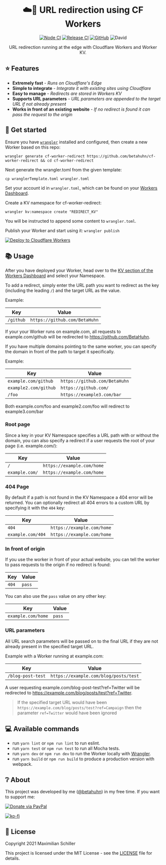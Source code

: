 <div align="center">
  
# ☁️🔗 URL redirection using CF Workers

[![Node CI](https://github.com/BetaHuhn/cf-worker-redirect/workflows/Node%20CI/badge.svg)](https://github.com/BetaHuhn/cf-worker-redirect/actions?query=workflow%3A%22Node+CI%22) [![Release CI](https://github.com/BetaHuhn/cf-worker-redirect/workflows/Release%20CI/badge.svg)](https://github.com/BetaHuhn/cf-worker-redirect/actions?query=workflow%3A%22Release+CI%22) [![GitHub](https://img.shields.io/github/license/mashape/apistatus.svg)](https://github.com/BetaHuhn/cf-worker-redirect/blob/master/LICENSE) ![David](https://img.shields.io/david/betahuhn/cf-worker-redirect)

URL redirection running at the edge with Cloudflare Workers and Worker KV.

</div>

## ⭐ Features

- **Extremely fast** - *Runs on Cloudflare's Edge*
- **Simple to integrate** - *Integrate it with existing sites using Cloudflare*
- **Easy to manage** - *Redirects are stored in Workers KV*
- **Supports URL parameters** - *URL parameters are appended to the target URL if not already present*
- **Works in front of an existing website** - *If no redirect is found it can pass the request to the origin*

## 🚀 Get started

Ensure you have [`wrangler`](https://github.com/cloudflare/wrangler) installed and configured, then create a new Worker based on this repo:

```shell
wrangler generate cf-worker-redirect https://github.com/betahuhn/cf-worker-redirect && cd cf-worker-redirect
```

Next generate the wrangler.toml from the given template:

```shell
cp wranglerTemplate.toml wrangler.toml
```

Set your account id in `wrangler.toml`, which can be found on your [Workers Dashboard](https://dash.cloudflare.com/?to=/:account/workers).

Create a KV namespace for cf-worker-redirect:

```shell
wrangler kv:namespace create "REDIRECT_KV"
```

You will be instructed to append some content to `wrangler.toml`.

Publish your Worker and start using it: `wrangler publish`

[![Deploy to Cloudflare Workers](https://deploy.workers.cloudflare.com/button)](https://deploy.workers.cloudflare.com/?url=https://github.com/BetaHuhn/cf-worker-redirect)

## 📚 Usage

After you have deployed your Worker, head over to the [KV section of the Workers Dashboard](https://dash.cloudflare.com/?to=/:account/workers/kv/namespaces) and select your Namespace.

To add a redirect, simply enter the URL path you want to redirect as the key (including the leading `/`) and the target URL as the value.

Example:

| Key | Value |
| ------------- | ------------- |
| `/github` | `https://github.com/BetaHuhn` |

If your your Worker runs on example.com, all requests to example.com/github will be redirected to https://github.com/BetaHuhn.

If you have multiple domains pointing to the same worker, you can specify the domain in front of the path to target it specifically.

Example:

| Key | Value |
| ------------- | ------------- |
| `example.com/github` | `https://github.com/BetaHuhn` |
| `example2.com/github` | `https://github.com/` |
| `/foo` | `https://example3.com/bar` |

Both example.com/foo and example2.com/foo will redirect to example3.com/bar

### Root page

Since a key in your KV Namespace specifies a URL path with or without the domain, you can also specify a redirect if a user requests the root of your page (i.e. example.com/):

| Key | Value |
| ------------- | ------------- |
| `/` | `https://example.com/home` |
| `example.com/` | `https://example.com/home` |

### 404 Page

By default if a path is not found in the KV Namespace a 404 error will be returned. You can optionally redirect all 404 errors to a custom URL by specifying it with the `404` key:

| Key | Value |
| ------------- | ------------- |
| `404` | `https://example.com/home` |
| `example.com/404` | `https://example.com/home` |

### In front of origin

If you use the worker in front of your actual website, you can tell the worker to pass requests to the origin if no redirect is found:

| Key | Value |
| ------------- | ------------- |
| `404` | `pass` |

You can also use the `pass` value on any other key:

| Key | Value |
| ------------- | ------------- |
| `example.com/home` | `pass` |

### URL parameters

All URL search parameters will be passed on to the final URL if they are not already present in the specified target URL.

Example with a Worker running at example.com:

| Key | Value |
| ------------- | ------------- |
| `/blog-post-test` | `https://example.com/blog/posts/test` |

A user requesting example.com/blog-post-test?ref=Twitter will be redirected to https://example.com/blog/posts/test?ref=Twitter.

> If the specified target URL would have been `https://example.com/blog/posts/test?ref=Campaign` then the parameter `ref=Twitter` would have been ignored

## 💻 Available commands

- run `yarn lint` or `npm run lint` to run eslint.
- run `yarn test` or `npm run test` to run all Mocha tests.
- run `yarn dev` or `npm run dev` to run the Worker locally with [Wrangler](https://developers.cloudflare.com/workers/cli-wrangler/commands#dev).
- run `yarn build` or `npm run build` to produce a production version with webpack.

## ❔ About

This project was developed by me ([@betahuhn](https://github.com/BetaHuhn)) in my free time. If you want to support me:

[![Donate via PayPal](https://img.shields.io/badge/paypal-donate-009cde.svg)](https://www.paypal.com/cgi-bin/webscr?cmd=_s-xclick&hosted_button_id=394RTSBEEEFEE)

[![ko-fi](https://ko-fi.com/img/githubbutton_sm.svg)](https://ko-fi.com/F1F81S2RK)

## 📄 License

Copyright 2021 Maximilian Schiller

This project is licensed under the MIT License - see the [LICENSE](LICENSE) file for details.
